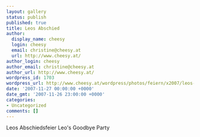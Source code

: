 ```yaml
---
layout: gallery
status: publish
published: true
title: Leos Abschied
author:
  display_name: cheesy
  login: cheesy
  email: christine@cheesy.at
  url: http://www.cheesy.at/
author_login: cheesy
author_email: christine@cheesy.at
author_url: http://www.cheesy.at/
wordpress_id: 1703
wordpress_url: http://www.cheesy.at/wordpress/photos/feiern/x2007/leos-abschied/
date: '2007-11-27 00:00:00 +0000'
date_gmt: '2007-11-26 23:00:00 +0000'
categories:
- Uncategorized
comments: []
---
```

<!--:de-->Leos Abschiedsfeier
<!--:--><!--:en-->Leo's Goodbye Party
<!--:-->

